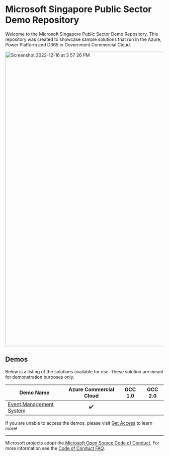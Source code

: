 # Microsoft Singapore Public Sector Demo Repository

Welcome to the Microsoft Singapore Public Sector Demo Repository.  This repository was created to showcase sample solutions that run in the Azure, Power Platform and D365 in Government Commercial Cloud. 

<img width="934" alt="Screenshot 2022-12-16 at 3 57 26 PM" src="https://user-images.githubusercontent.com/4599055/208051829-e3574591-4738-4543-911d-0f420206cbe8.png">

## Demos

Below is a listing of the solutions available for use. These solution are meant for demonstration purposes only. 

| Demo Name | Azure Commercial Cloud | GCC 1.0 | GCC 2.0 |
| --------- | :---: | :----: | :---: |
| [Event Management System](https://github.com/microsoftsg/Event-Management-System/) | :heavy_check_mark: | | |




If you are unable to access the demos, please visit [Get Access](https://forms.office.com/r/wjG4Wg4fuV) to learn more!

----

Microsoft projects adopt the [Microsoft Open Source Code of Conduct](https://opensource.microsoft.com/codeofconduct/). For more information see the [Code of Conduct FAQ](https://opensource.microsoft.com/codeofconduct/faq/).
